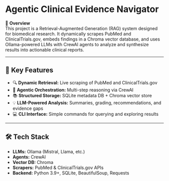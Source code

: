 # Agentic Clinical Evidence Navigator

🚀 **Overview**  
This project is a Retrieval-Augmented Generation (RAG) system designed for biomedical research. It dynamically scrapes PubMed and ClinicalTrials.gov, embeds findings in a Chroma vector database, and uses Ollama-powered LLMs with CrewAI agents to analyze and synthesize results into actionable clinical reports.

---

## 🔑 Key Features
- 🔍 **Dynamic Retrieval:** Live scraping of PubMed and ClinicalTrials.gov  
- 🧠 **Agentic Orchestration:** Multi-step reasoning via CrewAI  
- 📚 **Structured Storage:** SQLite metadata DB + Chroma vector store  
- 💡 **LLM-Powered Analysis:** Summaries, grading, recommendations, and evidence gaps  
- 💻 **CLI Interface:** Simple commands for querying and exploring results  

---

## 🛠️ Tech Stack
- **LLMs:** Ollama (Mistral, Llama, etc.)  
- **Agents:** CrewAI  
- **Vector DB:** Chroma  
- **Scrapers:** PubMed & ClinicalTrials.gov APIs  
- **Backend:** Python 3.9+, SQLite, BeautifulSoup, Requests
